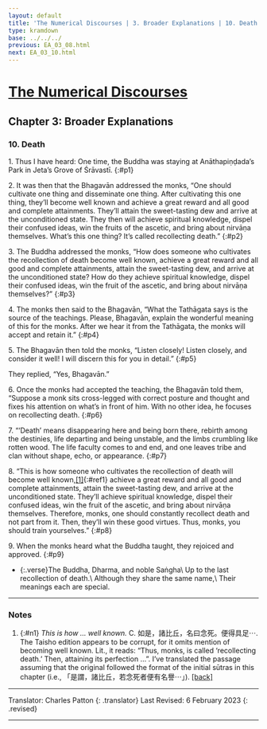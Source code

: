 ```yaml
---
layout: default
title: 'The Numerical Discourses | 3. Broader Explanations | 10. Death'
type: kramdown
base: ../../../
previous: EA_03_08.html
next: EA_03_10.html
---
```


# [The Numerical Discourses](../index.html)
## Chapter 3: Broader Explanations
### 10. Death

1\. Thus I have heard: One time, the Buddha was staying at Anāthapiṇḍada’s Park in Jeta’s Grove of Śrāvastī.
{:#p1}

2\. It was then that the Bhagavān addressed the monks, “One should cultivate one thing and disseminate one thing. After cultivating this one thing, they’ll become well known and achieve a great reward and all good and complete attainments. They’ll attain the sweet-tasting dew and arrive at the unconditioned state. They then will achieve spiritual knowledge, dispel their confused ideas, win the fruits of the ascetic, and bring about nirvāṇa themselves. What’s this one thing? It’s called recollecting death.”
{:#p2}

3\. The Buddha addressed the monks, “How does someone who cultivates the recollection of death become well known, achieve a great reward and all good and complete attainments, attain the sweet-tasting dew, and arrive at the unconditioned state? How do they achieve spiritual knowledge, dispel their confused ideas, win the fruit of the ascetic, and bring about nirvāṇa themselves?”
{:#p3}

4\. The monks then said to the Bhagavān, “What the Tathāgata says is the source of the teachings. Please, Bhagavān, explain the wonderful meaning of this for the monks. After we hear it from the Tathāgata, the monks will accept and retain it.”
{:#p4}

5\. The Bhagavān then told the monks, “Listen closely! Listen closely, and consider it well! I will discern this for you in detail.”
{:#p5}

They replied, “Yes, Bhagavān.”

6\. Once the monks had accepted the teaching, the Bhagavān told them, “Suppose a monk sits cross-legged with correct posture and thought and fixes his attention on what’s in front of him. With no other idea, he focuses on recollecting death.
{:#p6}

7\. “‘Death’ means disappearing here and being born there, rebirth among the destinies, life departing and being unstable, and the limbs crumbling like rotten wood. The life faculty comes to and end, and one leaves tribe and clan without shape, echo, or appearance.
{:#p7}

8\. “This is how someone who cultivates the recollection of death will become well known,[\[1\]](#n1){:#ref1} achieve a great reward and all good and complete attainments, attain the sweet-tasting dew, and arrive at the unconditioned state. They’ll achieve spiritual knowledge, dispel their confused ideas, win the fruit of the ascetic, and bring about nirvāṇa themselves. Therefore, monks, one should constantly recollect death and not part from it. Then, they’ll win these good virtues. Thus, monks, you should train yourselves.”
{:#p8}

9\. When the monks heard what the Buddha taught, they rejoiced and approved.
{:#p9}

* {:.verse}The Buddha, Dharma, and noble Saṅgha\\
Up to the last recollection of death.\\
Although they share the same name,\\
Their meanings each are special.

---

### Notes

1. {:#n1} *This is how … well known.* C. 如是，諸比丘，名曰念死。便得具足⋯. The Taisho edition appears to be corrupt, for it omits mention of becoming well known. Lit., it reads: “Thus, monks, is called ‘recollecting death.’ Then, attaining its perfection …”. I’ve translated the passage assuming that the original followed the format of the initial sūtras in this chapter (i.e., 「是謂，諸比丘，若念死者便有名譽⋯」). [\[back\]](#ref1)

---

Translator: Charles Patton
{: .translator}
Last Revised: 6 February 2023
{: .revised}

---